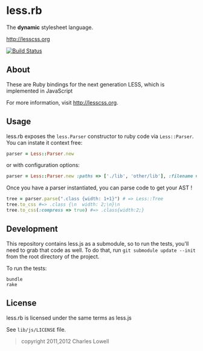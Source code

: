 # less.rb

The **dynamic** stylesheet language.

<http://lesscss.org>

[![Build Status](https://secure.travis-ci.org/cowboyd/less.rb.png)](http://travis-ci.org/cowboyd/less.rb)

## About

These are Ruby bindings for the next generation LESS, which is implemented in JavaScript

For more information, visit <http://lesscss.org>.

## Usage

less.rb exposes the `less.Parser` constructor to ruby code via `Less::Parser`. You can instate it
context free:

```ruby
parser = Less::Parser.new
```

or with configuration options:

```ruby
parser = Less::Parser.new :paths => ['./lib', 'other/lib'], :filename => 'mystyles.less'
```

Once you have a parser instantiated, you can parse code to get your AST !

```ruby
tree = parser.parse(".class {width: 1+1}") # => Less::Tree
tree.to_css #=> .class {\n  width: 2;\n}\n
tree.to_css(:compress => true) #=> .class{width:2;}
```

## Development

This repository contains less.js as a submodule, so to run the tests,
you'll need to grab that code as well. To do that, run `git submodule update --init`
from the root directory of the project.

To run the tests:

    bundle
    rake


## License

less.rb is licensed under the same terms as less.js

See `lib/js/LICENSE` file.


> copyright 2011,2012 Charles Lowell
